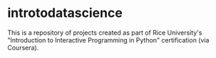 # introtodatascience
This is a repository of projects created as part of Rice University's "Introduction to Interactive Programming in Python" certification (via Coursera).
